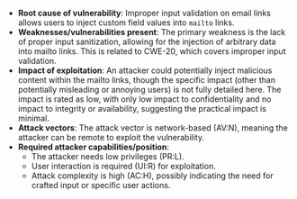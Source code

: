 - **Root cause of vulnerability**: Improper input validation on email links allows users to inject custom field values into `mailto` links.
- **Weaknesses/vulnerabilities present**: The primary weakness is the lack of proper input sanitization, allowing for the injection of arbitrary data into mailto links. This is related to CWE-20, which covers improper input validation.
- **Impact of exploitation**: An attacker could potentially inject malicious content within the mailto links, though the specific impact (other than potentially misleading or annoying users) is not fully detailed here. The impact is rated as low, with only low impact to confidentiality and no impact to integrity or availability, suggesting the practical impact is minimal.
- **Attack vectors**: The attack vector is network-based (AV:N), meaning the attacker can be remote to exploit the vulnerability.
- **Required attacker capabilities/position**:
    - The attacker needs low privileges (PR:L).
    - User interaction is required (UI:R) for exploitation.
    - Attack complexity is high (AC:H), possibly indicating the need for crafted input or specific user actions.